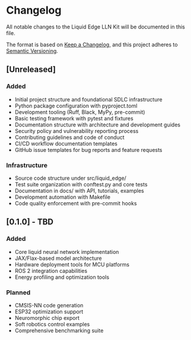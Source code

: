 # Changelog

All notable changes to the Liquid Edge LLN Kit will be documented in this file.

The format is based on [Keep a Changelog](https://keepachangelog.com/en/1.0.0/),
and this project adheres to [Semantic Versioning](https://semver.org/spec/v2.0.0.html).

## [Unreleased]

### Added
- Initial project structure and foundational SDLC infrastructure
- Python package configuration with pyproject.toml
- Development tooling (Ruff, Black, MyPy, pre-commit)
- Basic testing framework with pytest and fixtures
- Documentation structure with architecture and development guides
- Security policy and vulnerability reporting process
- Contributing guidelines and code of conduct
- CI/CD workflow documentation templates
- GitHub issue templates for bug reports and feature requests

### Infrastructure
- Source code structure under src/liquid_edge/
- Test suite organization with conftest.py and core tests
- Documentation in docs/ with API, tutorials, examples
- Development automation with Makefile
- Code quality enforcement with pre-commit hooks

## [0.1.0] - TBD

### Added
- Core liquid neural network implementation
- JAX/Flax-based model architecture
- Hardware deployment tools for MCU platforms
- ROS 2 integration capabilities
- Energy profiling and optimization tools

### Planned
- CMSIS-NN code generation
- ESP32 optimization support
- Neuromorphic chip export
- Soft robotics control examples
- Comprehensive benchmarking suite